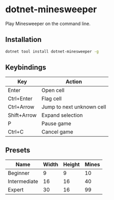 # dotnet-minesweeper

Play Minesweeper on the command line.

## Installation

```bash
dotnet tool install dotnet-minesweeper -g
```

## Keybindings

| Key | Action |
| --- | --- |
| Enter | Open cell |
| Ctrl+Enter | Flag cell |
| Ctrl+Arrow | Jump to next unknown cell |
| Shift+Arrow | Expand selection |
| P | Pause game |
| Ctrl+C | Cancel game |

## Presets

| Name | Width | Height | Mines |
| --- | --- | --- | --- |
| Beginner | 9 | 9 | 10 |
| Intermediate | 16 | 16 | 40 |
| Expert | 30 | 16 | 99 |
